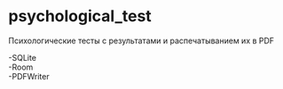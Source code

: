 # psychological_test

Психологические тесты с результатами и распечатыванием их в PDF

-SQLite\
-Room\
-PDFWriter
